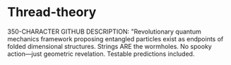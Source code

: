 # Thread-theory
350-CHARACTER GITHUB DESCRIPTION: "Revolutionary quantum mechanics framework proposing entangled particles exist as endpoints of folded dimensional structures. Strings ARE the wormholes. No spooky action—just geometric revelation. Testable predictions included.

